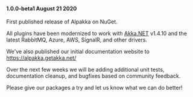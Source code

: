 #### 1.0.0-beta1 August 21 2020 ####
First published release of Alpakka on NuGet.

All plugins have been modernized to work with [Akka.NET](https://getakka.net/) v1.4.10 and the latest RabbitMQ, Azure, AWS, SignalR, and other drivers.

We've also published our initial documentation website to https://alpakka.getakka.net/

Over the next few weeks we will be adding additional unit tests, documentation cleanup, and bugfixes based on community feedback.

Please give our packages a try and let us know what we can do better!